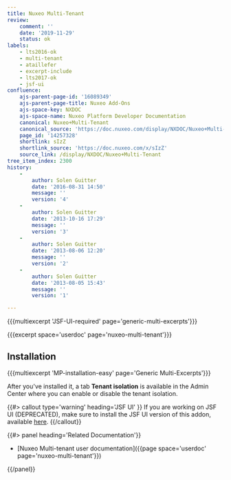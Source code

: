 ```yaml
---
title: Nuxeo Multi-Tenant
review:
    comment: ''
    date: '2019-11-29'
    status: ok
labels:
    - lts2016-ok
    - multi-tenant
    - ataillefer
    - excerpt-include
    - lts2017-ok
    - jsf-ui
confluence:
    ajs-parent-page-id: '16089349'
    ajs-parent-page-title: Nuxeo Add-Ons
    ajs-space-key: NXDOC
    ajs-space-name: Nuxeo Platform Developer Documentation
    canonical: Nuxeo+Multi-Tenant
    canonical_source: 'https://doc.nuxeo.com/display/NXDOC/Nuxeo+Multi-Tenant'
    page_id: '14257328'
    shortlink: sIzZ
    shortlink_source: 'https://doc.nuxeo.com/x/sIzZ'
    source_link: /display/NXDOC/Nuxeo+Multi-Tenant
tree_item_index: 2300
history:
    -
        author: Solen Guitter
        date: '2016-08-31 14:50'
        message: ''
        version: '4'
    -
        author: Solen Guitter
        date: '2013-10-16 17:29'
        message: ''
        version: '3'
    -
        author: Solen Guitter
        date: '2013-08-06 12:20'
        message: ''
        version: '2'
    -
        author: Solen Guitter
        date: '2013-08-05 15:43'
        message: ''
        version: '1'

---
```


{{{multiexcerpt 'JSF-UI-required' page='generic-multi-excerpts'}}}

{{{excerpt space='userdoc' page='nuxeo-multi-tenant'}}}

## Installation

{{{multiexcerpt 'MP-installation-easy' page='Generic Multi-Excerpts'}}}

After you've installed it, a tab **Tenant isolation** is available in the Admin Center where you can enable or disable the tenant isolation.

{{#> callout type='warning' heading='JSF UI' }}
If you are working on JSF UI (DEPRECATED), make sure to install the JSF UI version of this addon, available [here](https://connect.nuxeo.com/nuxeo/site/marketplace/package/nuxeo-multi-tenant-jsf-ui).
{{/callout}}

<div class="row" data-equalizer data-equalize-on="medium">
<div class="column medium-6">
{{#> panel heading='Related Documentation'}}

- [Nuxeo Multi-tenant user documentation]({{page space='userdoc' page='nuxeo-multi-tenant'}})

{{/panel}}
</div>
<div class="column medium-6">

</div>
</div>
